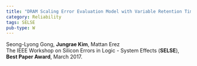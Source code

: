 ```yaml
---
title: "DRAM Scaling Error Evaluation Model with Variable Retention Time"
category: Reliability
tags: SELSE
pub-type: W
---
```


Seong-Lyong Gong, **Jungrae Kim**, Mattan Erez<br>
The IEEE Workshop on Silicon Errors in Logic - System Effects (**SELSE**), **Best Paper Award**, March 2017.

